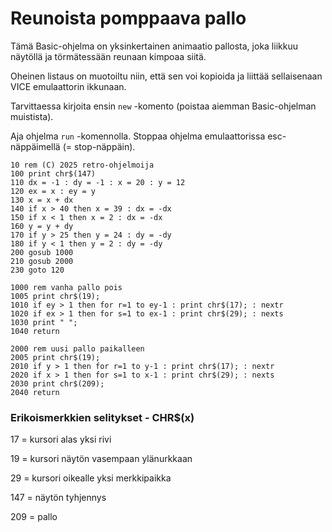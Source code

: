 # Reunoista pomppaava pallo

Tämä Basic-ohjelma on yksinkertainen animaatio pallosta, joka liikkuu näytöllä ja törmätessään reunaan kimpoaa siitä.

Oheinen listaus on muotoiltu niin, että sen voi kopioida ja liittää sellaisenaan VICE emulaattorin ikkunaan.

Tarvittaessa kirjoita ensin `new` -komento (poistaa aiemman Basic-ohjelman muistista).

Aja ohjelma `run` -komennolla. Stoppaa ohjelma emulaattorissa esc-näppäimellä (= stop-näppäin).


```
10 rem (C) 2025 retro-ohjelmoija
100 print chr$(147)
110 dx = -1 : dy = -1 : x = 20 : y = 12
120 ex = x : ey = y
130 x = x + dx
140 if x > 40 then x = 39 : dx = -dx
150 if x < 1 then x = 2 : dx = -dx
160 y = y + dy
170 if y > 25 then y = 24 : dy = -dy
180 if y < 1 then y = 2 : dy = -dy
200 gosub 1000
210 gosub 2000
230 goto 120

1000 rem vanha pallo pois
1005 print chr$(19);
1010 if ey > 1 then for r=1 to ey-1 : print chr$(17); : nextr
1020 if ex > 1 then for s=1 to ex-1 : print chr$(29); : nexts
1030 print " ";
1040 return

2000 rem uusi pallo paikalleen
2005 print chr$(19);
2010 if y > 1 then for r=1 to y-1 : print chr$(17); : nextr
2020 if x > 1 then for s=1 to x-1 : print chr$(29); : nexts
2030 print chr$(209);
2040 return

```

### Erikoismerkkien selitykset - CHR$(x)

17 = kursori alas yksi rivi

19 = kursori näytön vasempaan ylänurkkaan

29 = kursori oikealle yksi merkkipaikka

147 = näytön tyhjennys

209 = pallo


